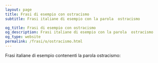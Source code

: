 ```yaml
---
layout: page
title: Frasi di esempio con ostracismo 
subtitle: Frasi italiane di esempio con la parola  ostracismo

og_title: Frasi di esempio con ostracismo 
og_description: Frasi italiane di esempio con la parola  ostracismo
og_type: website
permalink: /frasi/o/ostracismo.html
---
```


Frasi italiane di esempio contenenti la parola ostracismo:


